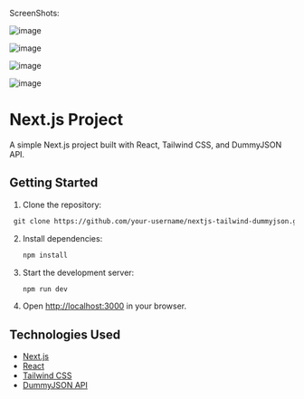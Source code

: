 ScreenShots: 

![image](https://github.com/Sumir123/NEXTSHOP/assets/71181873/f8b0136b-f6aa-42fb-acde-05130cac57a3)

![image](https://github.com/Sumir123/NEXTSHOP/assets/71181873/9c5c738d-effe-4563-82d5-047431843287)

![image](https://github.com/Sumir123/NEXTSHOP/assets/71181873/40302734-6905-4949-9d48-203249d18764)

![image](https://github.com/Sumir123/NEXTSHOP/assets/71181873/14f96f32-451e-4a28-915c-a335a1ae24ba)




# Next.js Project

A simple Next.js project built with React, Tailwind CSS, and DummyJSON API.

## Getting Started

1. Clone the repository:

  ```markdown
   git clone https://github.com/your-username/nextjs-tailwind-dummyjson.git
   ```

2. Install dependencies:

   ```markdown
   npm install
   ```

3. Start the development server:

   ```markdown
   npm run dev
   ```

4. Open [http://localhost:3000](http://localhost:3000) in your browser.

## Technologies Used

- [Next.js](https://nextjs.org/)
- [React](https://reactjs.org/)
- [Tailwind CSS](https://tailwindcss.com/)
- [DummyJSON API](https://dummyjson.com/)


